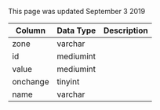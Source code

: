 This page was updated September 3 2019

| Column   | Data Type | Description |
| -------- | --------- | ----------- |
| zone     | varchar   |             |
| id       | mediumint |             |
| value    | mediumint |             |
| onchange | tinyint   |             |
| name     | varchar   |             |